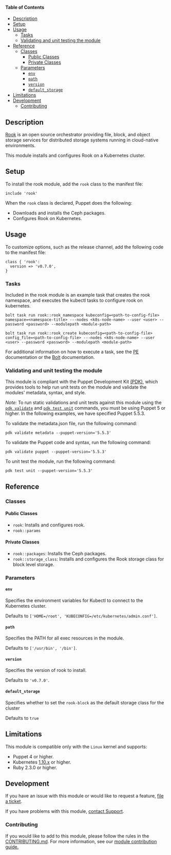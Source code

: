 #### Table of Contents

- [Description](#description)
- [Setup](#setup)
- [Usage](#usage)
  - [Tasks](#tasks)
  - [Validating and unit testing the module](#validating-and-unit-testing-the-module)
- [Reference](#reference)
  - [Classes](#classes)
    - [Public Classes](#public-classes)
    - [Private Classes](#private-classes)
  - [Parameters](#parameters)
    - [`env`](#env)
    - [`path`](#path)
    - [`version`](#version)
    - [`default_storage`](#defaultstorage)
- [Limitations](#limitations)
- [Development](#development)
  - [Contributing](#contributing)

## Description

[Rook](https://github.com/rook/rook) is an open source orchestrator providing file, block, and object storage services for distributed storage systems running in cloud-native environments.

This module installs and configures Rook on a Kubernetes cluster.

## Setup

To install the rook module, add the `rook` class to the manifest file:

```puppet
include 'rook'
```

When the `rook` class is declared, Puppet does the following:
* Downloads and installs the Ceph packages.
* Configures Rook on Kubernetes.

## Usage

To customize options, such as the release channel, add the following code to the manifest file:

```puppet
class { 'rook':
  version => 'v0.7.0',
}
```

### Tasks

Included in the rook module is an example task that creates the rook namespace, and executes the kubectl tasks to configure rook on kubernetes.

```puppet
bolt task run rook::rook_namespace kubeconfig=<path-to-config-file> namespace=<namespace-title> ---nodes <k8s-node-name> --user <user> --password <password> --modulepath <module-path>
```

```puppet
bolt task run rook::rook_create kubeconfig=<path-to-config-file> config_file=<path-to-config-file> ---nodes <k8s-node-name> --user <user> --password <password> --modulepath <module-path>
```

For additional information on how to execute a task, see the [PE](https://puppet.com/docs/pe/2018.1/running_tasks.html) documentation or the [Bolt](https://puppet.com/docs/bolt/latest/writing_tasks_and_plans.html) documentation.

### Validating and unit testing the module

This module is compliant with the Puppet Development Kit [(PDK)](https://puppet.com/docs/pdk/1.x/pdk_install.html), which provides tools to help run unit tests on the module and validate the modules' metadata, syntax, and style.

*Note:* To run static validations and unit tests against this module using the [`pdk validate`](https://puppet.com/docs/pdk/1.x/pdk_testing.html#concept-3313) and [`pdk test unit`](https://puppet.com/docs/pdk/1.x/pdk_testing.html#concept-3975) commands, you must be using Puppet 5 or higher. In the following examples, we have specified Puppet 5.5.3.

To validate the metadata.json file, run the following command:

```
pdk validate metadata --puppet-version='5.5.3'
```

To validate the Puppet code and syntax, run the following command:

```
pdk validate puppet --puppet-version='5.5.3'
```

To unit test the module, run the following command:

```
pdk test unit --puppet-version='5.5.3'
```

## Reference

### Classes

#### Public Classes

* `rook`: Installs and configures rook.
* `rook::params`

#### Private Classes

* `rook::packages`: Installs the Ceph packages.
* `rook::storage_class`: Installs and configures the Rook storage class for block level storage.

### Parameters

#### `env`

Specifies the environment variables for Kubectl to connect to the Kubernetes cluster.

Defaults to `['HOME=/root', 'KUBECONFIG=/etc/kubernetes/admin.conf']`.

#### `path`

Specifies the PATH for all exec resources in the module.

Defaults to `['/usr/bin', '/bin']`.

#### `version`

Specifies the version of rook to install.

Defaults to `'v0.7.0'`.

#### `default_storage`

Specifies whether to set the `rook-block` as the default storage class for the cluster

Defaults to `true`

## Limitations

This module is compatible only with the `Linux` kernel and supports:

* Puppet 4 or higher.
* Kubernetes [1.10.x](https://github.com/kubernetes/kubernetes/blob/master/CHANGELOG.md#v160) or higher.
* Ruby 2.3.0 or higher.

## Development

If you have an issue with this module or would like to request a feature, [file a ticket](https://tickets.puppetlabs.com/browse/MODULES/).

If you have problems with this module, [contact Support](https://puppet.com/support-services/customer-support).

### Contributing

If you would like to add to this module, please follow the rules in the [CONTRIBUTING.md](https://github.com/puppetlabs/puppetlabs-rook/blob/master/CONTRIBUTING.md). For more information, see our [module contribution guide.](https://puppet.com/docs/puppet/latest/contributing.html)
